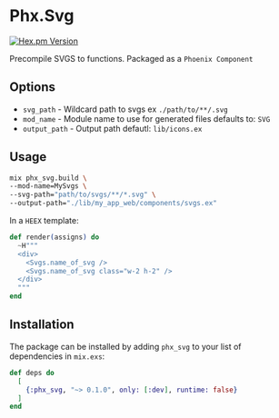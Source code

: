 # Phx.Svg

[![Hex.pm Version](https://img.shields.io/hexpm/v/postgrex_pgoutput.svg?style=flat-square)](https://hex.pm/packages/phx_svg)

Precompile SVGS to functions. Packaged as a `Phoenix Component`

## Options

* `svg_path` - Wildcard path to svgs ex `./path/to/**/.svg`
* `mod_name` - Module name to use for generated files defaults to: `SVG`
* `output_path` - Output path defautl: `lib/icons.ex`

## Usage

```sh
mix phx_svg.build \
--mod-name=MySvgs \ 
--svg-path="path/to/svgs/**/*.svg" \
--output-path="./lib/my_app_web/components/svgs.ex"
```

In a `HEEX` template:

```elixir
def render(assigns) do
  ~H"""
  <div>
    <Svgs.name_of_svg />
    <Svgs.name_of_svg class="w-2 h-2" />
  </div>
  """
end
```

## Installation

The package can be installed by adding `phx_svg` to your list of dependencies in `mix.exs`:

```elixir
def deps do
  [
    {:phx_svg, "~> 0.1.0", only: [:dev], runtime: false}
  ]
end
```
